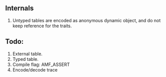 

Internals
---
1. Untyped tables are encoded as anonymous dynamic object, and do not keep reference for the traits.

Todo:
---
1. External table.
2. Typed table.
3. Compile flag: AMF_ASSERT
4. Encode/decode trace

